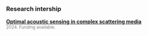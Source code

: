 <h3> Research intership </h3>

<p> 
<b> <a href="/assets/openings/intersnhip_proposal_acoustic_sensing_en.pdf">Optimal acoustic sensing in complex scattering media</a></b><br />
<small><span style="color:Gray;">2024. Funding available.</span></small>
</p>
